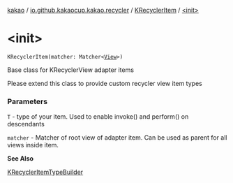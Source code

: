 [kakao](../../index.md) / [io.github.kakaocup.kakao.recycler](../index.md) / [KRecyclerItem](index.md) / [&lt;init&gt;](./-init-.md)

# &lt;init&gt;

`KRecyclerItem(matcher: Matcher<`[`View`](https://developer.android.com/reference/android/view/View.html)`>)`

Base class for KRecyclerView adapter items

Please extend this class to provide custom recycler view item types

### Parameters

`T` - type of your item. Used to enable invoke() and perform() on descendants

`matcher` - Matcher of root view of adapter item. Can be used as parent for all views inside item.

**See Also**

[KRecyclerItemTypeBuilder](../-k-recycler-item-type-builder/index.md)

